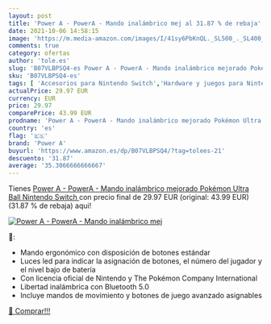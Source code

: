 ```yaml
---
layout: post
title: 'Power A - PowerA - Mando inalámbrico mej al 31.87 % de rebaja'
date: 2021-10-06 14:58:15
image: 'https://m.media-amazon.com/images/I/41sy6PbKnQL._SL500_._SL400_.jpg'
comments: true
category: ofertas
author: 'tole.es'
slug: 'B07VLBPSQ4-es Power A - PowerA - Mando inalámbrico mejorado Pokémon...'
sku: 'B07VLBPSQ4-es'
tags: [ 'Accesorios para Nintendo Switch','Hardware y juegos para Nintendo Switch','Mandos para Nintendo Switch','Videojuegos','nintendo','power a', ]
actualPrice: 29.97 EUR
currency: EUR
price: 29.97
comparePrice: 43.99 EUR
prodname: 'Power A - PowerA - Mando inalámbrico mejorado Pokémon Ultra Ball  Nintendo Switch '
country: 'es'
flag: '🇪🇸'
brand: 'Power A'
buyurl: 'https://www.amazon.es/dp/B07VLBPSQ4/?tag=tolees-21'
descuento: '31.87'
average: '35.3066666666667'
---
```


Tienes [Power A - PowerA - Mando inalámbrico mejorado Pokémon Ultra Ball  Nintendo Switch ](https://www.amazon.es/dp/B07VLBPSQ4/?tag=tolees-21) con precio final de  29.97 EUR (original: 43.99 EUR) (31.87 %  de rebaja) aqui!

[![Power A - PowerA - Mando inalámbrico mej](https://m.media-amazon.com/images/I/41sy6PbKnQL._SL500_._SL400_.jpg)](https://www.amazon.es/dp/B07VLBPSQ4/?tag=tolees-21)

🔎:

- Mando ergonómico con disposición de botones estándar
- Luces led para indicar la asignación de botones, el número del jugador y el nivel bajo de batería
- Con licencia oficial de Nintendo y The Pokémon Company International
- Libertad inalámbrica con Bluetooth 5.0
- Incluye mandos de movimiento y botones de juego avanzado asignables

[🛒 Comprar!!!](https://www.amazon.es/dp/B07VLBPSQ4/?tag=tolees-21)
